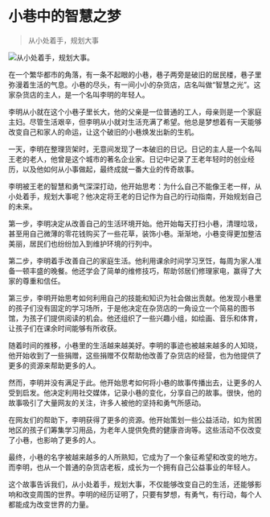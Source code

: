 # 小巷中的智慧之梦

> 从小处着手，规划大事

![从小处着手，规划大事。](/images/22d1384c6af94ccf91c509722a29c70c.jpg)


在一个繁华都市的角落，有一条不起眼的小巷，巷子两旁是破旧的居民楼，巷子里弥漫着生活的气息。小巷的尽头，有一间小小的杂货店，店名叫做“智慧之光”。这家杂货店的主人，是一个名叫李明的年轻人。

李明从小就在这个小巷子里长大，他的父亲是一位普通的工人，母亲则是一个家庭主妇。尽管生活艰辛，但李明从小就对生活充满了希望。他总是梦想着有一天能够改变自己和家人的命运，让这个破旧的小巷焕发出新的生机。

一天，李明在整理货架时，无意间发现了一本破旧的日记。日记的主人是一个名叫王老的老人，他曾是这个城市的著名企业家。日记中记录了王老年轻时的创业经历，以及他如何从小事做起，最终成就一番大业的传奇故事。

李明被王老的智慧和勇气深深打动，他开始思考：为什么自己不能像王老一样，从小处着手，规划大事呢？他决定将王老的日记作为自己的行动指南，开始规划自己的未来。

第一步，李明决定从改善自己的生活环境开始。他开始每天打扫小巷，清理垃圾，甚至用自己微薄的零花钱购买了一些花草，装饰小巷。渐渐地，小巷变得更加整洁美丽，居民们也纷纷加入到维护环境的行列中。

第二步，李明着手改善自己的家庭生活。他利用课余时间学习烹饪，每周为家人准备一顿丰盛的晚餐。他还学会了简单的维修技巧，帮助邻居们修理家电，赢得了大家的尊重和信任。

第三步，李明开始思考如何利用自己的技能和知识为社会做出贡献。他发现小巷里的孩子们没有固定的学习场所，于是他决定在杂货店的一角设立一个简易的图书馆，为孩子们提供阅读的机会。他还组织了一些兴趣小组，如绘画、音乐和体育，让孩子们在课余时间能够有所收获。

随着时间的推移，小巷里的生活越来越美好。李明的事迹也被越来越多的人知晓，他开始收到了一些捐赠，这些捐赠不仅帮助他改善了杂货店的经营，也为他提供了更多的资源来帮助更多的人。

然而，李明并没有满足于此。他开始思考如何将小巷的故事传播出去，让更多的人受到启发。他决定利用社交媒体，记录小巷的变化，分享自己的故事。很快，他的故事吸引了大量网友的关注，许多人被他的坚持和勇气所感动。

在网友们的帮助下，李明获得了更多的资源。他开始策划一些公益活动，如为贫困地区的孩子们筹集学习用品，为老年人提供免费的健康咨询等。这些活动不仅改变了小巷，也影响了更多的人。

最终，小巷的名字被越来越多的人所熟知，它成为了一个象征希望和改变的地方。而李明，也从一个普通的杂货店老板，成长为一个拥有自己公益事业的年轻人。

这个故事告诉我们，从小处着手，规划大事，不仅能够改变自己的生活，还能够影响和改变周围的世界。李明的经历证明了，只要有梦想，有勇气，有行动，每个人都能成为改变世界的力量。